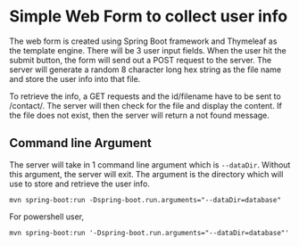 # Simple Web Form to collect user info  
  
The web form is created using Spring Boot framework and Thymeleaf as the template engine. There will be 3 user input fields. When the user hit the submit button, the form will send out a POST request to the server. The server will generate a random 8 character long hex string as the file name and store the user info into that file.  

To retrieve the info, a GET requests and the id/filename have to be sent to /contact/<id>. The server will then check for the file and display the content. If the file does not exist, then the server will return a not found message.  

## Command line Argument  
  
The server will take in 1 command line argument which is `--dataDir`. Without this argument, the server will exit. The argument is the directory which will use to store and retrieve the user info.  
```
mvn spring-boot:run -Dspring-boot.run.arguments="--dataDir=database"
```
  
For powershell user,
```
mvn spring-boot:run '-Dspring-boot.run.arguments="--dataDir=database"'
```